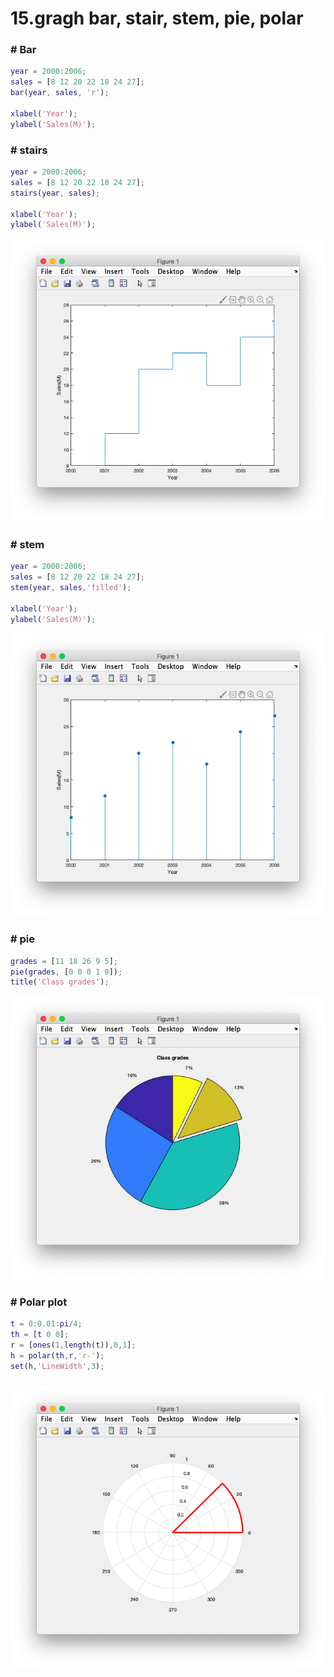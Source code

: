 # 15.gragh bar, stair, stem, pie, polar



### # Bar

```matlab
year = 2000:2006;
sales = [8 12 20 22 18 24 27];
bar(year, sales, 'r');

xlabel('Year');
ylabel('Sales(M)');
```



### # stairs

```matlab
year = 2000:2006;
sales = [8 12 20 22 18 24 27];
stairs(year, sales);

xlabel('Year');
ylabel('Sales(M)');
```

![stair](stair.png)

### # stem

```matlab
year = 2000:2006;
sales = [8 12 20 22 18 24 27];
stem(year, sales,'filled');

xlabel('Year');
ylabel('Sales(M)');
```

![stem](stem.png)

### # pie

```matlab
grades = [11 18 26 9 5];
pie(grades, [0 0 0 1 0]);
title('Class grades');

```

![pie](pie.png)

### # Polar plot

```matlab
t = 0:0.01:pi/4;
th = [t 0 0];
r = [ones(1,length(t)),0,1];
h = polar(th,r,'r-');
set(h,'LineWidth',3);
```

### ![polar](polar.png)